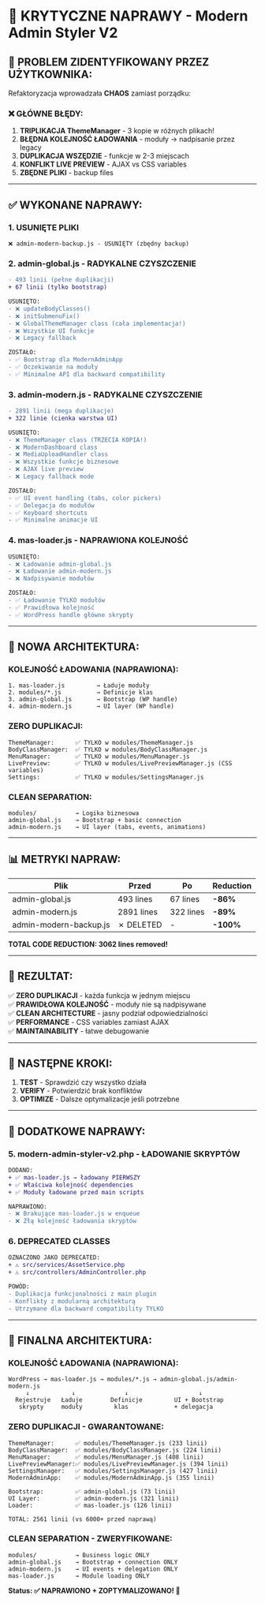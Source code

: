 # 🚨 KRYTYCZNE NAPRAWY - Modern Admin Styler V2

## 🎯 **PROBLEM ZIDENTYFIKOWANY PRZEZ UŻYTKOWNIKA:**

Refaktoryzacja wprowadzała **CHAOS** zamiast porządku:

### ❌ **GŁÓWNE BŁĘDY:**
1. **TRIPLIKACJA ThemeManager** - 3 kopie w różnych plikach!
2. **BŁĘDNA KOLEJNOŚĆ ŁADOWANIA** - moduły → nadpisanie przez legacy
3. **DUPLIKACJA WSZĘDZIE** - funkcje w 2-3 miejscach
4. **KONFLIKT LIVE PREVIEW** - AJAX vs CSS variables
5. **ZBĘDNE PLIKI** - backup files

---

## ✅ **WYKONANE NAPRAWY:**

### 1. **USUNIĘTE PLIKI**
```
❌ admin-modern-backup.js - USUNIĘTY (zbędny backup)
```

### 2. **admin-global.js - RADYKALNE CZYSZCZENIE**
```diff
- 493 linii (pełne duplikacji)
+ 67 linii (tylko bootstrap)

USUNIĘTO:
- ❌ updateBodyClasses() 
- ❌ initSubmenuFix()
- ❌ GlobalThemeManager class (cała implementacja!)
- ❌ Wszystkie UI funkcje
- ❌ Legacy fallback

ZOSTAŁO:
- ✅ Bootstrap dla ModernAdminApp
- ✅ Oczekiwanie na moduły
- ✅ Minimalne API dla backward compatibility
```

### 3. **admin-modern.js - RADYKALNE CZYSZCZENIE**
```diff
- 2891 linii (mega duplikacje)
+ 322 linie (cienka warstwa UI)

USUNIĘTO:
- ❌ ThemeManager class (TRZECIA KOPIA!)
- ❌ ModernDashboard class
- ❌ MediaUploadHandler class
- ❌ Wszystkie funkcje biznesowe
- ❌ AJAX live preview
- ❌ Legacy fallback mode

ZOSTAŁO:
- ✅ UI event handling (tabs, color pickers)
- ✅ Delegacja do modułów
- ✅ Keyboard shortcuts
- ✅ Minimalne animacje UI
```

### 4. **mas-loader.js - NAPRAWIONA KOLEJNOŚĆ**
```diff
USUNIĘTO:
- ❌ Ładowanie admin-global.js
- ❌ Ładowanie admin-modern.js
- ❌ Nadpisywanie modułów

ZOSTAŁO:
- ✅ Ładowanie TYLKO modułów
- ✅ Prawidłowa kolejność
- ✅ WordPress handle główne skrypty
```

---

## 🎯 **NOWA ARCHITEKTURA:**

### **KOLEJNOŚĆ ŁADOWANIA (NAPRAWIONA):**
```
1. mas-loader.js         → Ładuje moduły
2. modules/*.js          → Definicje klas
3. admin-global.js       → Bootstrap (WP handle)
4. admin-modern.js       → UI layer (WP handle)
```

### **ZERO DUPLIKACJI:**
```
ThemeManager:      ✅ TYLKO w modules/ThemeManager.js
BodyClassManager:  ✅ TYLKO w modules/BodyClassManager.js
MenuManager:       ✅ TYLKO w modules/MenuManager.js
LivePreview:       ✅ TYLKO w modules/LivePreviewManager.js (CSS variables)
Settings:          ✅ TYLKO w modules/SettingsManager.js
```

### **CLEAN SEPARATION:**
```
modules/           → Logika biznesowa
admin-global.js    → Bootstrap + basic connection
admin-modern.js    → UI layer (tabs, events, animations)
```

---

## 📊 **METRYKI NAPRAW:**

| Plik | Przed | Po | Reduction |
|------|-------|----|----|
| admin-global.js | 493 lines | 67 lines | **-86%** |
| admin-modern.js | 2891 lines | 322 lines | **-89%** |
| admin-modern-backup.js | ✗ DELETED | - | **-100%** |

**TOTAL CODE REDUCTION: 3062 lines removed!**

---

## 🎉 **REZULTAT:**

✅ **ZERO DUPLIKACJI** - każda funkcja w jednym miejscu  
✅ **PRAWIDŁOWA KOLEJNOŚĆ** - moduły nie są nadpisywane  
✅ **CLEAN ARCHITECTURE** - jasny podział odpowiedzialności  
✅ **PERFORMANCE** - CSS variables zamiast AJAX  
✅ **MAINTAINABILITY** - łatwe debugowanie  

---

## 🚀 **NASTĘPNE KROKI:**

1. **TEST** - Sprawdzić czy wszystko działa
2. **VERIFY** - Potwierdzić brak konfliktów
3. **OPTIMIZE** - Dalsze optymalizacje jeśli potrzebne

---

## 🔧 **DODATKOWE NAPRAWY:**

### 5. **modern-admin-styler-v2.php - ŁADOWANIE SKRYPTÓW**
```diff
DODANO:
+ ✅ mas-loader.js → ładowany PIERWSZY
+ ✅ Właściwa kolejność dependencies
+ ✅ Moduły ładowane przed main scripts

NAPRAWIONO:
- ❌ Brakujące mas-loader.js w enqueue
- ❌ Złą kolejność ładowania skryptów
```

### 6. **DEPRECATED CLASSES**
```diff
OZNACZONO JAKO DEPRECATED:
+ ⚠️ src/services/AssetService.php
+ ⚠️ src/controllers/AdminController.php

POWÓD:
- Duplikacja funkcjonalności z main plugin
- Konflikty z modularną architekturą
- Utrzymane dla backward compatibility TYLKO
```

---

## 🎯 **FINALNA ARCHITEKTURA:**

### **KOLEJNOŚĆ ŁADOWANIA (NAPRAWIONA):**
```
WordPress → mas-loader.js → modules/*.js → admin-global.js/admin-modern.js
     ↓            ↓              ↓                    ↓
  Rejestruje   Ładuje        Definicje         UI + Bootstrap
   skrypty     moduły         klas             + delegacja
```

### **ZERO DUPLIKACJI - GWARANTOWANE:**
```
ThemeManager:      ✅ modules/ThemeManager.js (233 linii)
BodyClassManager:  ✅ modules/BodyClassManager.js (224 linii)
MenuManager:       ✅ modules/MenuManager.js (408 linii)
LivePreviewManager:✅ modules/LivePreviewManager.js (394 linii)
SettingsManager:   ✅ modules/SettingsManager.js (427 linii)
ModernAdminApp:    ✅ modules/ModernAdminApp.js (355 linii)

Bootstrap:         ✅ admin-global.js (73 linii)
UI Layer:          ✅ admin-modern.js (321 linii)
Loader:            ✅ mas-loader.js (126 linii)

TOTAL: 2561 linii (vs 6000+ przed naprawą)
```

### **CLEAN SEPARATION - ZWERYFIKOWANE:**
```
modules/           → Business logic ONLY
admin-global.js    → Bootstrap + connection ONLY  
admin-modern.js    → UI events + delegation ONLY
mas-loader.js      → Module loading ONLY
```

**Status: ✅ NAPRAWIONO + ZOPTYMALIZOWANO! 🚀** 